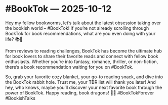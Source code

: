# #BookTok — 2025-10-12

Hey my fellow bookworms, let’s talk about the latest obsession taking over the bookish world – #BookTok! If you’re not already scrolling through BookTok for book recommendations, what are you even doing with your life? 📚💫

From reviews to reading challenges, BookTok has become the ultimate hub for book lovers to share their favorite reads and connect with fellow book enthusiasts. Whether you’re into fantasy, romance, thriller, or non-fiction, there’s a book recommendation waiting for you on #BookTok.

So, grab your favorite cozy blanket, your go-to reading snack, and dive into the BookTok rabbit hole. Trust me, your TBR list will thank you later! And hey, who knows, maybe you’ll discover your next favorite book through the power of BookTok. Happy reading, book dragons! 🐉✨ #BookTokForever #BookishTalks